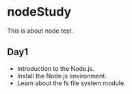 # nodeStudy
This is about node test.

## Day1
- Introduction to the Node.js.
- Install the Node.js environment.
- Learn about the fs file system module.